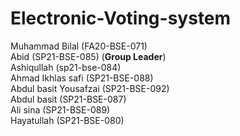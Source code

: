# Electronic-Voting-system<br>
Muhammad Bilal       (FA20-BSE-071)<br>
Abid                  (SP21-BSE-085)  (**Group Leader**)<br>
Ashiqullah            (sp21-bse-084)<br>
Ahmad Ikhlas safi     (SP21-BSE-088)<br>
Abdul basit Yousafzai (SP21-BSE-092)<br>
Abdul basit           (SP21-BSE-087)<br>
Ali sina              (SP21-BSE-089)<br>
Hayatullah            (SP21-BSE-080)<br>
